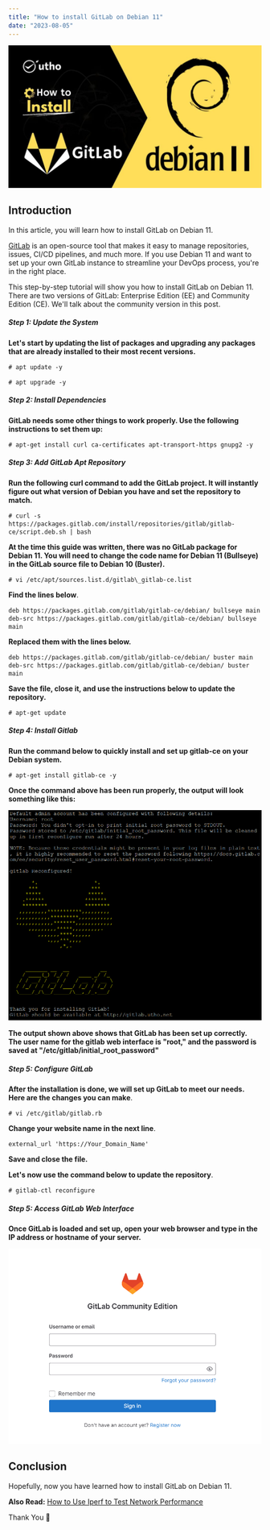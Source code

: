 ```yaml
---
title: "How to install GitLab on Debian 11"
date: "2023-08-05"
---
```


![How to install GitLab on Debian 11](images/How-to-install-GitLab-on-Debian-11-1024x576.jpg)

## Introduction

In this article, you will learn how to install GitLab on Debian 11.

[GitLab](https://en.wikipedia.org/wiki/GitLab) is an open-source tool that makes it easy to manage repositories, issues, CI/CD pipelines, and much more. If you use Debian 11 and want to set up your own GitLab instance to streamline your DevOps process, you're in the right place.

This step-by-step tutorial will show you how to install GitLab on Debian 11. There are two versions of GitLab: Enterprise Edition (EE) and Community Edition (CE). We'll talk about the community version in this post.

##### Step 1: Update the System

**Let's start by updating the list of packages and upgrading any packages that are already installed to their most recent versions.**

```
# apt update -y

```

```
# apt upgrade -y

```

##### Step 2: Install Dependencies

**GitLab needs some other things to work properly. Use the following instructions to set them up:**

```
# apt-get install curl ca-certificates apt-transport-https gnupg2 -y

```

##### Step 3: Add GitLab Apt Repository

**Run the following curl command to add the GitLab project. It will instantly figure out what version of Debian you have and set the repository to match.**

```
# curl -s https://packages.gitlab.com/install/repositories/gitlab/gitlab-ce/script.deb.sh | bash

```

**At the time this guide was written, there was no GitLab package for Debian 11. You will need to change the code name for Debian 11 (Bullseye) in the GitLab source file to Debian 10 (Buster).**

```
# vi /etc/apt/sources.list.d/gitlab\_gitlab-ce.list

```

**Find the lines below**.

```
deb https://packages.gitlab.com/gitlab/gitlab-ce/debian/ bullseye main
deb-src https://packages.gitlab.com/gitlab/gitlab-ce/debian/ bullseye main
```

**Replaced them with the lines below.**

```
deb https://packages.gitlab.com/gitlab/gitlab-ce/debian/ buster main
deb-src https://packages.gitlab.com/gitlab/gitlab-ce/debian/ buster main
```

**Save the file, close it, and use the instructions below to update the repository.**

```
# apt-get update

```

##### Step 4: Install Gitlab

**Run the command below to quickly install and set up gitlab-ce on your Debian system.**

```
# apt-get install gitlab-ce -y

```

**Once the command above has been run properly, the output will look something like this:**

![install GitLab on Debian](images/image-1220.png)

**The output shown above shows that GitLab has been set up correctly. The user name for the gitlab web interface is "root," and the password is saved at "/etc/gitlab/initial\_root\_password"**

##### Step 5: Configure GitLab

**After the installation is done, we will set up GitLab to meet our needs. Here are the changes you can make**.

```
# vi /etc/gitlab/gitlab.rb

```

**Change your website name in the next line**.

```
external_url 'https://Your_Domain_Name'
```

**Save and close the file.**

**Let's now use the command below to update the repository**.

```
# gitlab-ctl reconfigure

```

##### Step 5: Access GitLab Web Interface

**Once GitLab is loaded and set up, open your web browser and type in the IP address or hostname of your server.**

![How to install GitLab on Debian 11](images/image-1219.png)

## Conclusion

Hopefully, now you have learned how to install GitLab on Debian 11.

**Also Read:** [How to Use Iperf to Test Network Performance](https://utho.com/docs/tutorial/how-to-use-iperf-to-test-network-performance/)

Thank You 🙂
